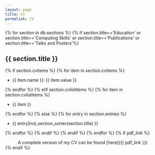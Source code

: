 ```yaml
---
layout: page
title: CV
permalink: CV
---
```

{% for section in db.sections %}
{% if section.title=='Education' or section.title=='Computing Skills' or section.title=='Publications' or section.title=='Talks and Posters'%}
## {{ section.title }}
{% if section.cvitems %}
{% for item in section.cvitems %}
* <div class="lead">{{ item.name }}: {{ item.value }}</div>
{% endfor %}
{% elif section.cvlistitems %}
{% for item in section.cvlistitems %}
* <div class="lead">{{ item }}</div>
{% endfor %}
{% else %}
{% for entry in section.entries %}
* <div class="lead">{{ entry|md_section_sorter(section.title) }}</div>
{% endfor %}
{% endif %}
{% endif %}
{% endfor %}
{% if pdf_link %}
<center><div class="lead">A complete version of my CV can be found [here]({{ pdf_link }})</div></center>
{% endif %}

